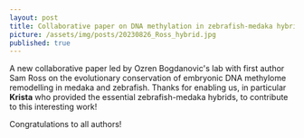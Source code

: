 ```yaml
---
layout: post
title: Collaborative paper on DNA methylation in zebrafish-medaka hybrids published in NAR
picture: /assets/img/posts/20230826_Ross_hybrid.jpg
published: true
---
```

A new collaborative paper led by Ozren Bogdanovic's lab with first author Sam Ross on the evolutionary conservation of embryonic DNA methylome remodelling in medaka and zebrafish. Thanks for enabling us, in particular **Krista** who provided the essential zebrafish-medaka hybrids, to contribute to this interesting work!

Congratulations to all authors!
